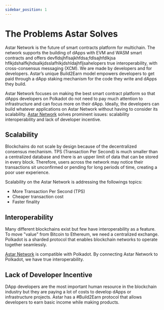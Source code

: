 ```yaml
---
sidebar_position: 1
---
```


# The Problems Astar Solves

[Astar Network]: https://astar.network/

Astar Network is the future of smart contracts platform for multichain. The network supports the building of dApps with EVM and WASM smart contracts and offers devfldsjhflsajkhfdsa;fdlsajhfdlkjsa hflkjdshalfkjhdsalkjdsslafhlkjdshldajhfljsahelopers true interoperability, with cross-consensus messaging (XCM). We are made by developers and for developers. Astar’s unique Build2Earn model empowers developers to get paid through a dApp staking mechanism for the code they write and dApps they build.

Astar Network focuses on making the best smart contract platform so that dApps developers on Polkadot do not need to pay much attention to infrastructure and can focus more on their dApp. Ideally, the developers can build whatever applications on Astar Network without having to consider its scalability. [Astar Network](https://astar.network/) solves prominent issues: scalability
interoperability and lack of developer incentive.

## Scalability

Blockchains do not scale by design because of the decentralized consensus mechanism. TPS (Transaction Per Second) is much smaller than a centralized database and there is an upper limit of data that can be stored in every block. Therefore, users across the network may notice their transactions sit unconfirmed or pending for long periods of time, creating a poor user experience.

Scalability on the Astar Network is addressing the followings topics:

- More Transaction Per Second (TPS)
- Cheaper transaction cost
- Faster finality

## Interoperability

Many different blockchains exist but few have interoperability as a feature. To move "value" from Bitcoin to Ethereum, we need a centralized exchange. Polkadot is a sharded protocol that enables blockchain networks to operate together seamlessly.

[Astar Network] is compatible with Polkadot. By connecting Astar Network to Polkadot, we have true interoperability.

## Lack of Developer Incentive
 DApp developers are the most important human resource in the blockchain industry but they are paying a lot of costs to develop dApps or infrastructure projects. Astar has a #Build2Earn protocol that allows developers to earn basic income while making products.
